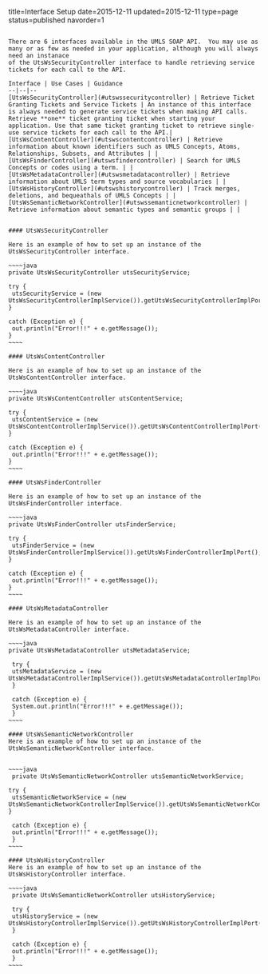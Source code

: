 title=Interface Setup
date=2015-12-11
updated=2015-12-11
type=page
status=published
navorder=1
~~~~~~

There are 6 interfaces available in the UMLS SOAP API.  You may use as many or as few as needed in your application, although you will always need an instanace
of the UtsWsSecurityController interface to handle retrieving service tickets for each call to the API.

Interface | Use Cases | Guidance
--|--|--
[UtsWsSecurityController](#utswssecuritycontroller) | Retrieve Ticket Granting Tickets and Service Tickets | An instance of this interface is always needed to generate service tickets when making API calls.  Retrieve **one** ticket granting ticket when starting your application. Use that same ticket granting ticket to retrieve single-use service tickets for each call to the API.|
[UtsWsContentController](#utswscontentcontroller) | Retrieve information about known identifiers such as UMLS Concepts, Atoms, Relationships, Subsets, and Attributes | |
[UtsWsFinderController](#utswsfindercontroller) | Search for UMLS Concepts or codes using a term. | |
[UtsWsMetadataController](#utswsmetadatacontroller) | Retrieve information about UMLS term types and source vocabularies | |
[UtsWsHistoryController](#utswshistorycontroller) | Track merges, deletions, and bequeathals of UMLS Concepts | | 
[UtsWsSemanticNetworkController](#utswssemanticnetworkcontroller) | Retrieve information about semantic types and semantic groups | |


#### UtsWsSecurityController

Here is an example of how to set up an instance of the UtsWsSecurityController interface.

~~~~java
private UtsWsSecurityController utsSecurityService;

try {
 utsSecurityService = (new UtsWsSecurityControllerImplService()).getUtsWsSecurityControllerImplPort();
}

catch (Exception e) {
 out.println("Error!!!" + e.getMessage());
}
~~~~

#### UtsWsContentController

Here is an example of how to set up an instance of the UtsWsContentController interface.

~~~~java
private UtsWsContentController utsContentService;

try {
 utsContentService = (new UtsWsContentControllerImplService()).getUtsWsContentControllerImplPort();
}

catch (Exception e) {
 out.println("Error!!!" + e.getMessage());
}
~~~~

#### UtsWsFinderController

Here is an example of how to set up an instance of the UtsWsFinderController interface.

~~~~java
private UtsWsFinderController utsFinderService;

try {
 utsFinderService = (new UtsWsFinderControllerImplService()).getUtsWsFinderControllerImplPort();
}

catch (Exception e) {
 out.println("Error!!!" + e.getMessage());
}
~~~~

#### UtsWsMetadataController

Here is an example of how to set up an instance of the UtsWsMetadataController interface.

~~~~java
private UtsWsMetadataController utsMetadataService;

 try {
 utsMetadataService = (new UtsWsMetadataControllerImplService()).getUtsWsMetadataControllerImplPort();
 }

 catch (Exception e) {
 System.out.println("Error!!!" + e.getMessage());
 }
~~~~

#### UtsWsSemanticNetworkController
Here is an example of how to set up an instance of the UtsWsSemanticNetworkController interface.


~~~~java
 private UtsWsSemanticNetworkController utsSemanticNetworkService;

try {
 utsSemanticNetworkService = (new UtsWsSemanticNetworkControllerImplService()).getUtsWsSemanticNetworkControllerImplPort();
}

 catch (Exception e) {
 out.println("Error!!!" + e.getMessage());
 }
~~~~

#### UtsWsHistoryController
Here is an example of how to set up an instance of the UtsWsHistoryController interface.

~~~~java
 private UtsWsSemanticNetworkController utsHistoryService;

 try {
 utsHistoryService = (new UtsWsHistoryControllerImplService()).getUtsWsHistoryControllerImplPort();
 }

 catch (Exception e) {
 out.println("Error!!!" + e.getMessage());
 }
~~~~


